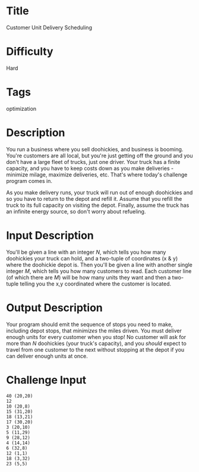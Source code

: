 
# Title

Customer Unit Delivery Scheduling

# Difficulty

Hard

# Tags

optimization

# Description

You run a business where you sell doohickies, and business is booming. You're customers are all local, but you're just getting off the ground and you don't have a large fleet of trucks, just one driver. Your truck has a finite capacity, and you have to keep costs down as you make deliveries - minimize milage, maximize deliveries, etc. That's where today's challenge program comes in. 

As you make delivery runs, your truck will run out of enough doohickies and so you have to return to the depot and refill it. Assume that you refill the truck to its full capacity on visiting the depot. Finally, assume the truck has an infinite energy source, so don't worry about refueling.

# Input Description

You'll be given a line with an integer *N*, which tells you how many doohickies your truck can hold, and a two-tuple of coordinates (x & y) where the doohickie depot is. Then you'll be given a line with another single integer *M*, which tells you how many customers to read. Each customer line (of which there are *M*) will be how many units they want and then a two-tuple telling you the x,y coordinated where the customer is located. 

# Output Description

Your program should emit the sequence of stops you need to make, including depot stops, that *minimizes* the miles driven. You must deliver enough units for every customer when you stop! No customer will ask for more than *N* doohickies (your truck's capacity), and you *should* expect to travel from one customer to the next without stopping at the depot if you can deliver enough units at once. 

# Challenge Input

    40 (20,20)
    12
    10 (20,8)
    15 (31,20)
    18 (13,21)
    17 (30,20)
    3 (20,10)
    5 (11,29)
    9 (28,12)
    4 (14,14)
    6 (32,8)
    12 (1,1)
    18 (3,32)
    23 (5,5)
